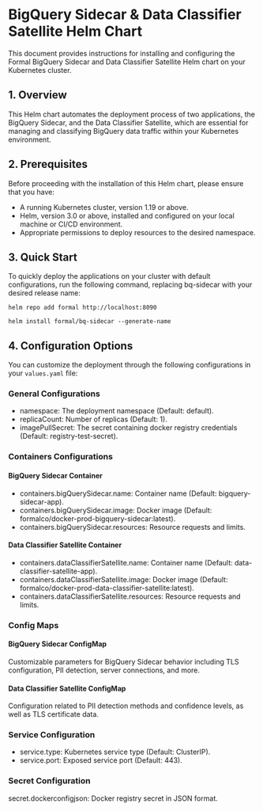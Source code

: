 # BigQuery Sidecar & Data Classifier Satellite Helm Chart

This document provides instructions for installing and configuring the Formal
BigQuery Sidecar and Data Classifier Satellite Helm chart on your Kubernetes cluster.

## 1. Overview

This Helm chart automates the deployment process of two applications, the BigQuery Sidecar, and the Data Classifier Satellite, which are essential for managing and classifying BigQuery data traffic within your Kubernetes environment.

## 2. Prerequisites

Before proceeding with the installation of this Helm chart, please ensure that
you have:

- A running Kubernetes cluster, version 1.19 or above.
- Helm, version 3.0 or above, installed and configured on your local machine or
  CI/CD environment.
- Appropriate permissions to deploy resources to the desired namespace.

## 3. Quick Start

To quickly deploy the applications on your cluster with default configurations, run the following command, replacing bq-sidecar with your desired release name:

```shell
helm repo add formal http://localhost:8090

helm install formal/bq-sidecar --generate-name
```

## 4. Configuration Options

You can customize the deployment through the following configurations in your `values.yaml` file:

### General Configurations

- namespace: The deployment namespace (Default: default).
- replicaCount: Number of replicas (Default: 1).
- imagePullSecret: The secret containing docker registry credentials (Default: registry-test-secret).

### Containers Configurations

#### BigQuery Sidecar Container

- containers.bigQuerySidecar.name: Container name (Default: bigquery-sidecar-app).
- containers.bigQuerySidecar.image: Docker image (Default: formalco/docker-prod-bigquery-sidecar:latest).
- containers.bigQuerySidecar.resources: Resource requests and limits.

#### Data Classifier Satellite Container

- containers.dataClassifierSatellite.name: Container name (Default: data-classifier-satellite-app).
- containers.dataClassifierSatellite.image: Docker image (Default: formalco/docker-prod-data-classifier-satellite:latest).
- containers.dataClassifierSatellite.resources: Resource requests and limits.

### Config Maps

#### BigQuery Sidecar ConfigMap

Customizable parameters for BigQuery Sidecar behavior including TLS configuration, PII detection, server connections, and more.

#### Data Classifier Satellite ConfigMap

Configuration related to PII detection methods and confidence levels, as well as TLS certificate data.

### Service Configuration

- service.type: Kubernetes service type (Default: ClusterIP).
- service.port: Exposed service port (Default: 443).

### Secret Configuration

secret.dockerconfigjson: Docker registry secret in JSON format.
